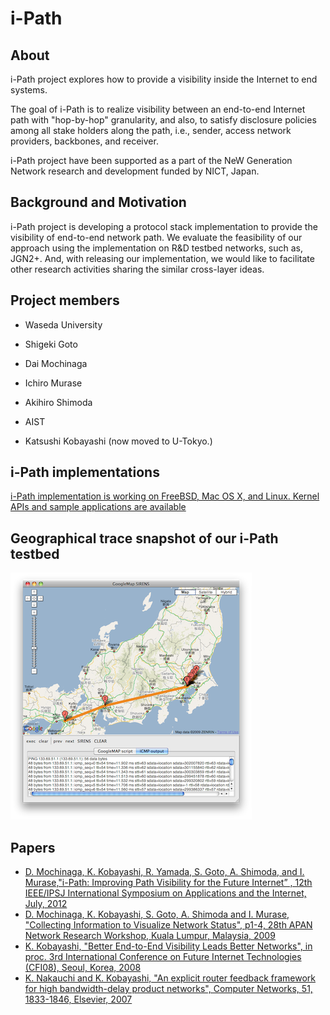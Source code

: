 # i-Path
## About
i-Path project explores how to provide a visibility inside the Internet to end systems.

The goal of i-Path is to realize visibility between an end-to-end Internet path with "hop-by-hop"
granularity, and also, to satisfy disclosure policies among all stake holders along the path, i.e.,
sender, access network providers, backbones, and receiver.

i-Path project have been supported as a part of the NeW Generation Network research and development funded by NICT, Japan.

## Background and Motivation

i-Path project is developing a protocol stack implementation to provide the visibility of end-to-end network path. We evaluate the feasibility of our approach using the implementation on R&D testbed networks, such as, JGN2+. And, with releasing our implementation,  we would like to facilitate other research activities sharing the similar cross-layer ideas.

## Project members
+ Waseda University
 + Shigeki Goto
 + Dai Mochinaga
 + Ichiro Murase
 + Akihiro Shimoda

+ AIST
 + Katsushi Kobayashi (now moved to U-Tokyo.)
 
## i-Path implementations
[i-Path implementation is working on FreeBSD, Mac OS X, and Linux. Kernel APIs and sample applications are available](https://github.com/ikob/i-Path)

## Geographical trace snapshot of our i-Path testbed
![Demo](https://github.com/ikob/i-Path/blob/master/geo-trace-jgn2-09-10-14.png)

## Papers
* [D. Mochinaga, K. Kobayashi, R. Yamada, S. Goto, A. Shimoda, and I. Murase,"i-Path: Improving Path Visibility for the Future Internet” , 12th IEEE/IPSJ International Symposium on Applications and the Internet, July, 2012](http://ieeexplore.ieee.org/xpl/articleDetails.jsp?tp=&arnumber=6305274)
* [D. Mochinaga, K. Kobayashi, S. Goto, A. Shimoda and I. Murase, "Collecting Information to Visualize Network Status", p1-4, 28th APAN Network Research Workshop, Kuala Lumpur, Malaysia, 2009](http://www.apan.net/meetings/kualalumpur2009/proposals/NetworkResearch/1.Collecting%20Information%20to%20Visualize%20Network%20Status.pdf)
* [K. Kobayashi, "Better End-to-End Visibility Leads Better Networks", in proc. 3rd International Conference on Future Internet Technologies (CFI08), Seoul, Korea, 2008](http://as.icu.ac.kr/cfi08/uploads/final/PID_13_fi08-08.pdf)
* [K. Nakauchi and K. Kobayashi, "An explicit router feedback framework for high bandwidth-delay product networks", Computer Networks, 51, 1833-1846, Elsevier, 2007](http://linkinghub.elsevier.com/retrieve/pii/S1389128606003070)
